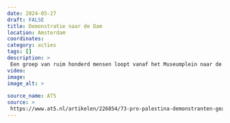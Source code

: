 ```yaml
---
date: 2024-05-27
draft: FALSE
title: Demonstratie naar de Dam
location: Amsterdam
coordinates: 
category: acties
tags: []
description: > 
 Een groep van ruim honderd mensen loopt vanaf het Museumplein naar de Dam in Amsterdam, door de Kalverstraat. Bij de Dam aangekomen worden ze tegengehouden door de Mobiele Eenheid. Uiteindelijk worden ruim 70 mensen gearresteerd en in twee stadsbussen afgevoerd. 
video: 
image: 
image_alt: > 
 
source_name: AT5
source: > 
 https://www.at5.nl/artikelen/226854/73-pro-palestina-demonstranten-gearresteerd-rond-de-dam-agenten-geschopt-en-gekrabd
---
```

